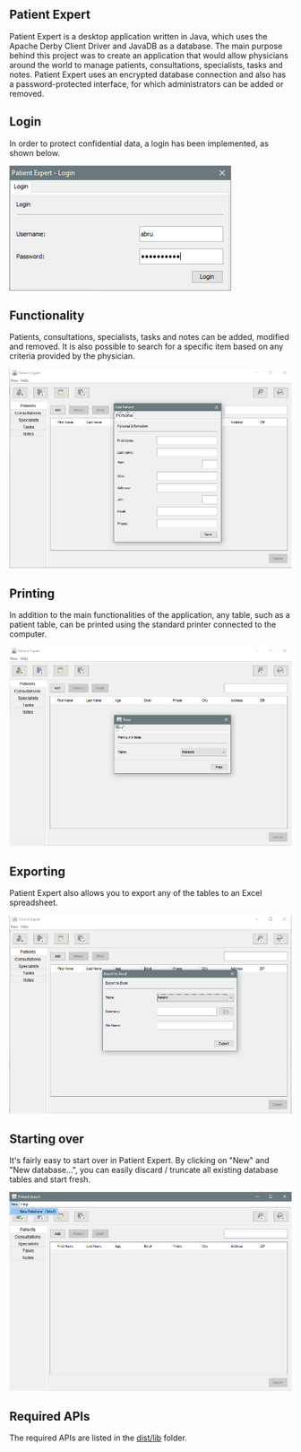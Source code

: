 ## Patient Expert

Patient Expert is a desktop application written in Java, which uses the Apache Derby Client Driver and JavaDB as a database. 
The main purpose behind this project was to create an application that would allow physicians around the world to manage patients, consultations, 
specialists, tasks and notes. Patient Expert uses an encrypted database connection and also has a password-protected interface, for which administrators
can be added or removed.

## Login

In order to protect confidential data, a login has been implemented, as shown below.

![Login](/screenshots/login.png?raw=true "Login")

## Functionality

Patients, consultations, specialists, tasks and notes can be added, modified and removed. It is also possible to search for a specific item based on any criteria provided by the physician.

![Patients](/screenshots/patients.png?raw=true "Patients")

## Printing

In addition to the main functionalities of the application, any table, such as a patient table, can be printed using the standard printer connected to the computer.

![Printing](/screenshots/print.png?raw=true "Printing")

## Exporting

Patient Expert also allows you to export any of the tables to an Excel spreadsheet.

![Export](/screenshots/excel.png?raw=true "Export")

## Starting over

It's fairly easy to start over in Patient Expert. By clicking on "New" and "New database...", you can easily discard / truncate all existing database
tables and start fresh.

![New](/screenshots/newdatabase.png?raw=true "New Database")

## Required APIs

The required APIs are listed in the [dist/lib](/dist/lib) folder. 

